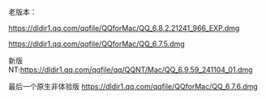 老版本：

https://dldir1.qq.com/qqfile/QQforMac/QQ_6.8.2.21241_966_EXP.dmg

 

https://dldir1.qq.com/qqfile/QQforMac/QQ_6.7.5.dmg

 

新版NT:https://dldir1.qq.com/qqfile/qq/QQNT/Mac/QQ_6.9.59_241104_01.dmg

 

 

最后一个原生非体验版 https://dldir1.qq.com/qqfile/QQforMac/QQ_6.7.6.dmg
